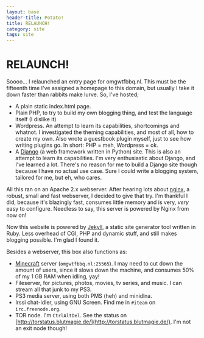 ```yaml
---
layout: base
header-title: Potato!
title: RELAUNCH!
category: site 
tags: site
---
```


RELAUNCH!
=========

Soooo... I relaunched an entry page for omgwtfbbq.nl. This must be the
fifteenth time I've assigned a homepage to this domain, but usually I take
it down faster than rabbits make lurve. So, I've hosted;

* A plain static index.html page.
* Plain PHP, to try to build my own blogging thing, and test the language itself (I dislike it)
* Wordpress. An attempt to learn its capabilities, shortcomings and whatnot. I investigated
the theming capabilities, and most of all, how to create my own. Also wrote a guestbook plugin
myself, just to see how writing plugins go. In short: PHP = meh, Wordpress = ok.
* A [Django](http://djangoproject.com) (a web framework written in Python) site. This is also
an attempt to learn its capabilities. I'm very enthusiastic about Django, and I've learned 
a lot. There's no reason for me to build a Django site though because I have no actual use
case. Sure I could write a blogging system, tailored for me, but eh, who cares.

All this ran on an Apache 2.x webserver. After hearing lots about [nginx](http://nginx.org),
a robust, small and fast webserver, I decided to give that  try. I'm thankful I did, because
it's blazingly fast, consumes little memory and is very, *very* easy to configure. Needless
to say, this server is powered by Nginx from now on!

Now this website is powered by [Jekyll](http://github.com/mojombo/jekyll), a static site 
generator tool written in Ruby. Less overhead of CGI, PHP and dynamic stuff, and still makes
blogging possible. I'm glad I found it.

Besides a webserver, this box also functions as:

* [Minecraft](http://minecraft.net) server (``omgwtfbbq.nl:25565``). I may need to cut down
the amount of users, since it slows down the machine, and consumes 50% of my 1 GB RAM when idling, yay!
* Fileserver, for pictures, photos, movies, tv series, and music. I can stream all that junk to
my PS3. 
* PS3 media server, using both PMS (heh) and minidlna.
* Irssi chat-idler, using GNU Screen. Find me in ``#iteam`` on ``irc.freenode.org``.
* TOR node. I'm ``CtrlAltDel``. See the status on [http://torstatus.blutmagie.de/](http://torstatus.blutmagie.de/).
I'm not an exit node though!
